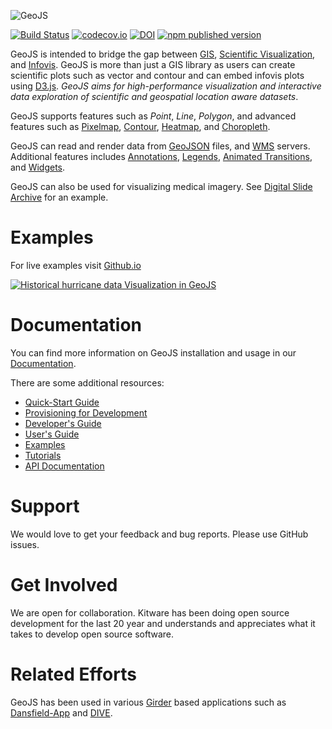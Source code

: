![GeoJS](https://opengeoscience.github.io/geojs/images/logo_256.png)

[![Build Status](https://github.com/opengeoscience/geojs/actions/workflows/main.yml/badge.svg)](https://github.com/opengeoscience/geojs/actions)
[![codecov.io](https://codecov.io/github/OpenGeoscience/geojs/coverage.svg?branch=master)](https://codecov.io/github/OpenGeoscience/geojs?branch=master)
[![DOI](https://img.shields.io/badge/DOI-10.5281%2Fzenodo.15459-blue)](https://dx.doi.org/10.5281/zenodo.15459)
[![npm published version](https://img.shields.io/npm/v/geojs.svg)](https://www.npmjs.com/package/geojs)

GeoJS is intended to bridge the gap between
[GIS](https://en.wikipedia.org/wiki/Geographic_information_system),
[Scientific Visualization](https://en.wikipedia.org/wiki/Scientific_visualization), and
[Infovis](https://en.wikipedia.org/wiki/Information_visualization).
GeoJS is more than just a GIS library as users can create scientific plots
such as vector and contour and can embed infovis plots using [D3.js](https://github.com/d3/d3).
*GeoJS aims for high-performance visualization and interactive data exploration of scientific
and geospatial location aware datasets*.

GeoJS supports features such as *Point*, *Line*, *Polygon*, and advanced features
such as [Pixelmap](https://opengeoscience.github.io/geojs/examples/pixelmap),
[Contour](https://opengeoscience.github.io/geojs/examples/contour),
[Heatmap](https://opengeoscience.github.io/geojs/examples/heatmap), and
[Choropleth](https://opengeoscience.github.io/geojs/examples/choropleth).

GeoJS can read and render data from [GeoJSON](https://opengeoscience.github.io/geojs/examples/geoJSON) files,
and [WMS](https://opengeoscience.github.io/geojs/examples/wms) servers.
Additional features includes [Annotations](https://opengeoscience.github.io/geojs/examples/annotations),
[Legends](https://opengeoscience.github.io/geojs/examples/legend),
[Animated Transitions](https://opengeoscience.github.io/geojs/examples/transitions), and
[Widgets](https://opengeoscience.github.io/geojs/examples/widgets).

GeoJS can also be used for visualizing medical imagery. See [Digital Slide Archive](https://digitalslidearchive.github.io/digital_slide_archive) for an example.

Examples
========
For live examples visit [Github.io](https://opengeoscience.github.io/geojs/examples/index.html)

[![Historical hurricane data Visualization in GeoJS](https://opengeoscience.github.io/geojs/examples/hurricanes/thumb.jpg)](https://opengeoscience.github.io/geojs/examples/hurricanes)

Documentation
=============
You can find more information on GeoJS installation and usage in our [Documentation](https://opengeoscience.github.io/geojs).

There are some additional resources:

- [Quick-Start Guide](docs/quickstart.rst)
- [Provisioning for Development](docs/provisioning.rst)
- [Developer's Guide](docs/developers.rst)
- [User's Guide](docs/users.rst)
- [Examples](https://opengeoscience.github.io/geojs/examples)
- [Tutorials](https://opengeoscience.github.io/geojs/tutorials)
- [API Documentation](https://opengeoscience.github.io/geojs/apidocs)

Support
=======
We would love to get your feedback and bug reports.  Please use GitHub issues.

Get Involved
============
We are open for collaboration. Kitware has been doing open source development
for the last 20 year and understands and appreciates what it takes to develop open
source software.

Related Efforts
===============
GeoJS has been used in various [Girder](https://github.com/girder) based applications such
as [Dansfield-App](https://github.com/Kitware/Danesfield-App) and [DIVE](https://github.com/Kitware/dive).
